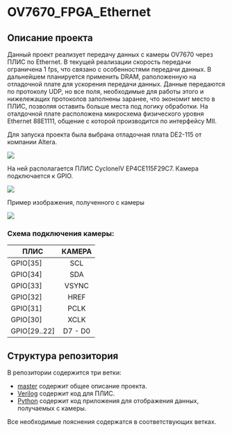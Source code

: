# OV7670_FPGA_Ethernet

## Описание проекта

Данный проект реализует передачу данных с камеры OV7670 через ПЛИС по Ethernet. 
В текущей реализации скорость передачи ограничена 1 fps, что связано с особенностями передачи данных.
В дальнейшем планируется применить DRAM, раположенную на отладочной плате для ускорения передачи данных.
Данные передаются по протоколу UDP, но все поля, необходимые для работы этого и нижележащих протоколов
заполнены заранее, что экономит место в ПЛИС, позволяя оставить больше места под логику обработки. 
На оталдочной плате расположена микросхема физического уровня Ethernet 88E1111, общение с которой 
производится по интерфейсу MII.

Для запуска проекта была выбрана отладочная плата DE2-115 от компании Altera.

![](https://github.com/alexmangushev/OV7670_FPGA_Ethernet/master/img/dev_board.jpg)
 
На ней располагается ПЛИС CycloneIV EP4CE115F29C7. Камера подключается к GPIO.

![](https://github.com/alexmangushev/OV7670_FPGA_Ethernet/master/img/dev_board_2.jpg)

Пример изображения, полученного с камеры

![](https://github.com/alexmangushev/OV7670_FPGA_Ethernet/master/img/frame.jpg)

### Схема подключения камеры:

| 	ПЛИС  	| 	КАМЕРА	|
| ----------|:---------:|
| GPIO[35]  | SCL |
| GPIO[34]  | SDA |
| GPIO[33]  | VSYNC |
| GPIO[32]  | HREF |
| GPIO[31]  | PCLK |
| GPIO[30]  | XCLK |
| GPIO[29..22]  | D7 - D0 |

## Структура репозитория

В репозитории содержится три ветки:
* [master](https://github.com/alexmangushev/OV7670_FPGA_Ethernet/tree/master) содержит общее описание проекта.
* [Verilog](https://github.com/alexmangushev/OV7670_FPGA_Ethernet/tree/Verilog) содержит код для ПЛИС.
* [Python](https://github.com/alexmangushev/OV7670_FPGA_Ethernet/tree/Python) содержит код приложения для отображения данных, получаемых с камеры.

Все необходимые пояснения содержатся в соответствующих ветках.